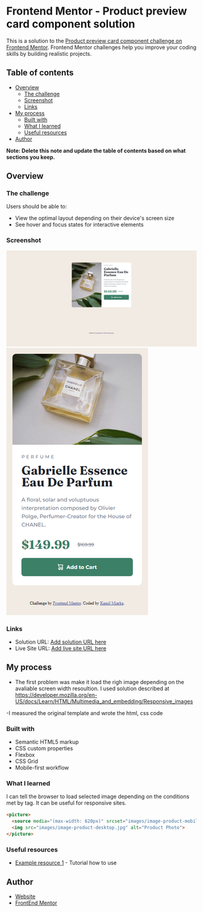 # Frontend Mentor - Product preview card component solution

This is a solution to the [Product preview card component challenge on Frontend Mentor](https://www.frontendmentor.io/challenges/product-preview-card-component-GO7UmttRfa). Frontend Mentor challenges help you improve your coding skills by building realistic projects. 

## Table of contents

- [Overview](#overview)
  - [The challenge](#the-challenge)
  - [Screenshot](#screenshot)
  - [Links](#links)
- [My process](#my-process)
  - [Built with](#built-with)
  - [What I learned](#what-i-learned)
  - [Useful resources](#useful-resources)
- [Author](#author)

**Note: Delete this note and update the table of contents based on what sections you keep.**

## Overview

### The challenge

Users should be able to:

- View the optimal layout depending on their device's screen size
- See hover and focus states for interactive elements

### Screenshot

![](./screenshot.png)
![](./screenshot_mobile.png)

### Links

- Solution URL: [Add solution URL here](https://your-solution-url.com)
- Live Site URL: [Add live site URL here](https://your-live-site-url.com)

## My process

- The first problem was make it load the righ image depending on the avaliable screen width resoultion. I used <source media> solution described at https://developer.mozilla.org/en-US/docs/Learn/HTML/Multimedia_and_embedding/Responsive_images

-I measured the original template and wrote the html, css code


### Built with

- Semantic HTML5 markup
- CSS custom properties
- Flexbox
- CSS Grid
- Mobile-first workflow

### What I learned

I can tell the browser to load selected image depending on the conditions met by <source media> tag. It can be useful for responsive sites. 

```html
<picture>
  <source media="(max-width: 620px)" srcset="images/image-product-mobile.jpg">
  <img src="images/image-product-desktop.jpg" alt="Product Photo">
</picture>
```

### Useful resources

- [Example resource 1](https://developer.mozilla.org/en-US/docs/Learn/HTML/Multimedia_and_embedding/Responsive_images) - Tutorial how to use <source media>

## Author

- [Website](kamilmiarka.pl)
- [FrontEnd Mentor](https://www.frontendmentor.io/profile/kam33l)

